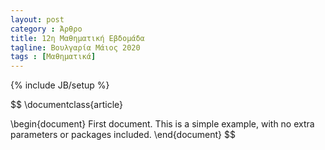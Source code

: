 ```yaml
---
layout: post
category : Άρθρο
title: 12η Μαθηματική Εβδομάδα
tagline: Βουλγαρία Μάιος 2020
tags : [Μαθηματικά]
---
```

{% include JB/setup %}

$$
\documentclass{article}

\begin{document}
First document. This is a simple example, with no 
extra parameters or packages included.
\end{document} $$